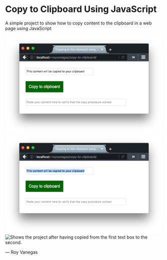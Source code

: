 # Copy to Clipboard Using JavaScript

A simple project to show how to copy content to the clipboard in a web 
page using JavaScript

![Shows the project before the copy routine.](img/before.png)
![Shows the project during the copy routine.](img/during.png)
![Shows the project after having copied from the first text box to the 
second.](img/after.png)

— Roy Vanegas
